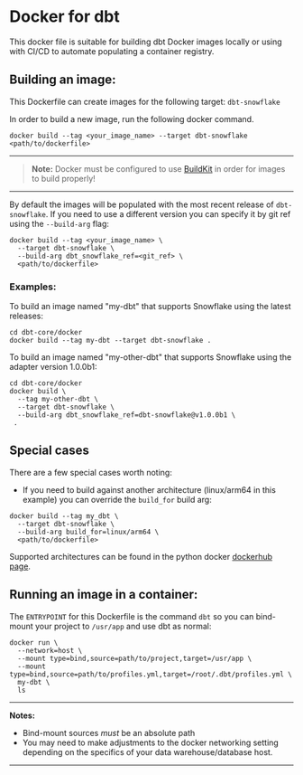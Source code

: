 # Docker for dbt
This docker file is suitable for building dbt Docker images locally or using with CI/CD to automate populating a container registry.


## Building an image:
This Dockerfile can create images for the following target: `dbt-snowflake`

In order to build a new image, run the following docker command.
```
docker build --tag <your_image_name> --target dbt-snowflake <path/to/dockerfile>
```
---
> **Note:**  Docker must be configured to use [BuildKit](https://docs.docker.com/develop/develop-images/build_enhancements/) in order for images to build properly!

---

By default the images will be populated with the most recent release of `dbt-snowflake`.  If you need to use a different version you can specify it by git ref using the `--build-arg` flag:
```
docker build --tag <your_image_name> \
  --target dbt-snowflake \
  --build-arg dbt_snowflake_ref=<git_ref> \
  <path/to/dockerfile>
```

### Examples:
To build an image named "my-dbt" that supports Snowflake using the latest releases:
```
cd dbt-core/docker
docker build --tag my-dbt --target dbt-snowflake .
```

To build an image named "my-other-dbt" that supports Snowflake using the adapter version 1.0.0b1:
```
cd dbt-core/docker
docker build \
  --tag my-other-dbt \
  --target dbt-snowflake \
  --build-arg dbt_snowflake_ref=dbt-snowflake@v1.0.0b1 \
 .
```

## Special cases
There are a few special cases worth noting:

* If you need to build against another architecture (linux/arm64 in this example) you can override the `build_for` build arg:
```
docker build --tag my_dbt \
  --target dbt-snowflake \
  --build-arg build_for=linux/arm64 \
  <path/to/dockerfile>
```

Supported architectures can be found in the python docker [dockerhub page](https://hub.docker.com/_/python).

## Running an image in a container:
The `ENTRYPOINT` for this Dockerfile is the command `dbt` so you can bind-mount your project to `/usr/app` and use dbt as normal:
```
docker run \
  --network=host \
  --mount type=bind,source=path/to/project,target=/usr/app \
  --mount type=bind,source=path/to/profiles.yml,target=/root/.dbt/profiles.yml \
  my-dbt \
  ls
```
---
**Notes:**
* Bind-mount sources _must_ be an absolute path
* You may need to make adjustments to the docker networking setting depending on the specifics of your data warehouse/database host.

---
